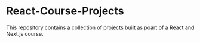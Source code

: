 # React-Course-Projects

This repository contains a collection of projects built as poart of a React and Next.js course.
